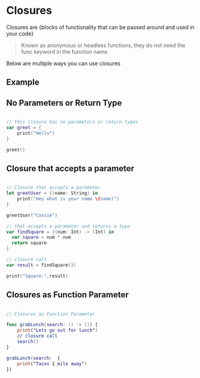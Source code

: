 # Closures

Closures are {blocks of functionality that can be passed around and used in your code}
> Known as anonymous or headless functions, they do not need the func keyword in the function name.

Below are multiple ways you can use closures

## Example 

## No Parameters or Return Type

``` swift

// this closure has no parameters or return types
var greet = {
    print("Hello")
}

greet()

```
## Closure that accepts a parameter

``` swift

// Closure that accepts a parameter
let greetUser = {(name: String) in
    print("Hey what is your name \(name)")
}

greetUser("Cassie")

// that accepts a parameter and returns a type
var findSquare = {(num: Int) -> (Int) in
  var square = num * num
  return square
}

// closure call
var result = findSquare(3)

print("Square:",result)

```

## Closures as Function Parameter

``` swift

// Closures as Function Parameter

func grabLunch(search: () -> ()) {
    print("Lets go out for lunch")
    // closure call
    search()
}

grabLunch(search:  {
    print("Tacos 1 mile away")
})


```
